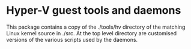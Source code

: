 # Hyper-V guest tools and daemons

This package contains a copy of the ./tools/hv directory of the matching Linux kernel source in ./src. At the top level directory are customised versions of the various scripts used by the daemons.
